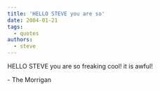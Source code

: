 ```yaml
---
title: 'HELLO STEVE you are so'
date: 2004-01-21
tags:
  - quotes
authors:
  - steve
---
```


HELLO STEVE
you are so freaking cool!
it is awful!

\- The Morrigan
